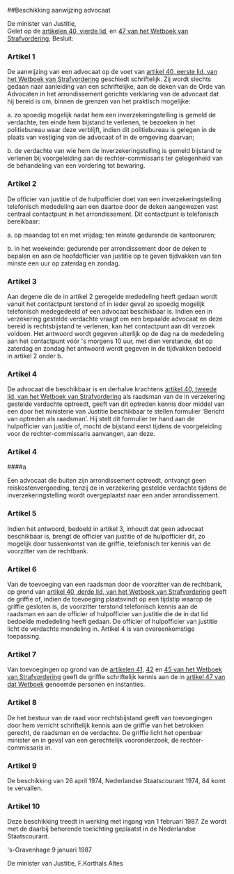 <meta http-equiv='Content-Type' content='text/html; charset=utf-8' />

##Beschikking aanwijzing advocaat

De minister van Justitie,  
Gelet op de [artikelen 40, vierde lid](../../../../../wet/wet/van/15/januari/1921/BWBR0001903/README.md), en [47 van het Wetboek van Strafvordering](../../../../../wet/wet/van/15/januari/1921/BWBR0001903/README.md);
Besluit:    

### Artikel  1  

De aanwijzing van een advocaat op de voet van [artikel 40, eerste lid, van het Wetboek van Strafvordering](../../../../../wet/wet/van/15/januari/1921/BWBR0001903/README.md) geschiedt schriftelijk. Zij wordt slechts gedaan naar aanleiding van een schriftelijke, aan de deken van de Orde van Advocaten in het arrondissement gerichte verklaring van de advocaat dat hij bereid is om, binnen de grenzen van het praktisch mogelijke: 

a. zo spoedig mogelijk nadat hem een inverzekeringstelling is gemeld de verdachte, ten einde hem bijstand te verlenen, te bezoeken in het politiebureau waar deze verblijft, indien dit politiebureau is gelegen in de plaats van vestiging van de advocaat of in de omgeving daarvan;  

b. de verdachte van wie hem de inverzekeringstelling is gemeld bijstand te verlenen bij voorgeleiding aan de rechter-commissaris ter gelegenheid van de behandeling van een vordering tot bewaring.    

### Artikel  2  

De officier van justitie of de hulpofficier doet van een inverzekeringstelling telefonisch mededeling aan een daartoe door de deken aangewezen vast centraal contactpunt in het arrondissement. Dit contactpunt is telefonisch bereikbaar: 

a. op maandag tot en met vrijdag; ten minste gedurende de kantooruren;  

b. in het weekeinde: gedurende per arrondissement door de deken te bepalen en aan de hoofdofficier van justitie op te geven tijdvakken van ten minste een uur op zaterdag en zondag.    

### Artikel  3  

Aan degene die de in artikel 2 geregelde mededeling heeft gedaan wordt vanuit het contactpunt terstond of in ieder geval zo spoedig mogelijk telefonisch medegedeeld of een advocaat beschikbaar is. Indien een in verzekering gestelde verdachte vraagt om een bepaalde advocaat en deze bereid is rechtsbijstand te verlenen, kan het contactpunt aan dit verzoek voldoen. Het antwoord wordt gegeven uiterlijk op de dag na de mededeling aan het contactpunt vóór 's morgens 10 uur, met dien verstande, dat op zaterdag en zondag het antwoord wordt gegeven in de tijdvakken bedoeld in artikel 2 onder b.  

### Artikel  4  

De advocaat die beschikbaar is en derhalve krachtens [artikel 40, tweede lid, van het Wetboek van Strafvordering](../../../../../wet/wet/van/15/januari/1921/BWBR0001903/README.md) als raadsman van de in verzekering gestelde verdachte optreedt, geeft van dit optreden kennis door middel van een door het ministerie van Justitie beschikbaar te stellen formulier ‘Bericht van optreden als raadsman’. Hij stelt dit formulier ter hand aan de hulpofficier van justitie of, mocht de bijstand eerst tijdens de voorgeleiding voor de rechter-commissaris aanvangen, aan deze.  

### Artikel  4  

####a

Een advocaat die buiten zijn arrondissement optreedt, ontvangt geen reiskostenvergoeding, tenzij de in verzekering gestelde verdachte tijdens de inverzekeringstelling wordt overgeplaatst naar een ander arrondissement.  

### Artikel  5  

Indien het antwoord, bedoeld in artikel 3, inhoudt dat geen advocaat beschikbaar is, brengt de officier van justitie of de hulpofficier dit, zo mogelijk door tussenkomst van de griffie, telefonisch ter kennis van de voorzitter van de rechtbank.  

### Artikel  6  

Van de toevoeging van een raadsman door de voorzitter van de rechtbank, op grond van [artikel 40, derde lid, van het Wetboek van Strafvordering](../../../../../wet/wet/van/15/januari/1921/BWBR0001903/README.md) geeft de griffie of, indien de toevoeging plaatsvindt op een tijdstip waarop de griffie gesloten is, de voorzitter terstond telefonisch kennis aan de raadsman en aan de officier of hulpofficier van justitie die de in dat lid bedoelde mededeling heeft gedaan. De officier of hulpofficier van justitie licht de verdachte mondeling in. Artikel 4 is van overeenkomstige toepassing.  

### Artikel  7  

Van toevoegingen op grond van de [artikelen 41](../../../../../wet/wet/van/15/januari/1921/BWBR0001903/README.md), [42](../../../../../wet/wet/van/15/januari/1921/BWBR0001903/README.md) en [45 van het Wetboek van Strafvordering](../../../../../wet/wet/van/15/januari/1921/BWBR0001903/README.md) geeft de griffie schriftelijk kennis aan de in [artikel 47 van dat Wetboek](../../../../../wet/wet/van/15/januari/1921/BWBR0001903/README.md) genoemde personen en instanties.  

### Artikel  8  

De het bestuur van de raad voor rechtsbijstand geeft van toevoegingen door hem verricht schriftelijk kennis aan de griffie van het betrokken gerecht, de raadsman en de verdachte. De griffie licht het openbaar minister en in geval van een gerechtelijk vooronderzoek, de rechter-commissaris in.  

### Artikel  9  

De beschikking van 26 april 1974, Nederlandse Staatscourant 1974, 84 komt te vervallen.  

### Artikel  10  

Deze beschikking treedt in werking met ingang van 1 februari 1987. Ze wordt met de daarbij behorende toelichting geplaatst in de Nederlandse Staatscourant.  

's-Gravenhage 
9 januari 1987    

De 
minister van Justitie, 
F.Korthals Altes    
